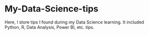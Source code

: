 # My-Data-Science-tips
Here, I store tips I found during my Data Science learning. It included Python, R, Data Analysis, Power BI, etc. tips. 
